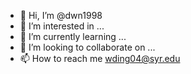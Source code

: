 - 👋 Hi, I’m @dwn1998
- 👀 I’m interested in ...
- 🌱 I’m currently learning ...
- 💞️ I’m looking to collaborate on ...
- 📫 How to reach me wding04@syr.edu

<!---
dwn1998/dwn1998 is a ✨ special ✨ repository because its `README.md` (this file) appears on your GitHub profile.
You can click the Preview link to take a look at your changes.
--->
